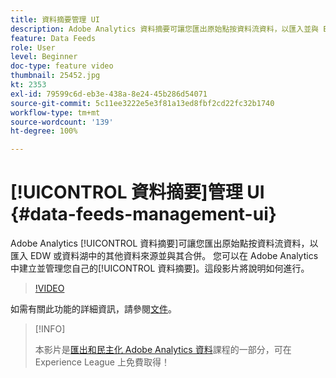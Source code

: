 ```yaml
---
title: 資料摘要管理 UI
description: Adobe Analytics 資料摘要可讓您匯出原始點按資料流資料，以匯入並與 EDW 或資料湖中的其他資料來源合併。您可以在 Adobe Analytics 中建立並管理您自己的資料摘要。這段影片將說明如何執行。
feature: Data Feeds
role: User
level: Beginner
doc-type: feature video
thumbnail: 25452.jpg
kt: 2353
exl-id: 79599c6d-eb3e-438a-8e24-45b286d54071
source-git-commit: 5c11ee3222e5e3f81a13ed8fbf2cd22fc32b1740
workflow-type: tm+mt
source-wordcount: '139'
ht-degree: 100%

---
```


# [!UICONTROL 資料摘要]管理 UI {#data-feeds-management-ui}

Adobe Analytics [!UICONTROL 資料摘要]可讓您匯出原始點按資料流資料，以匯入 EDW 或資料湖中的其他資料來源並與其合併。 您可以在 Adobe Analytics 中建立並管理您自己的[!UICONTROL 資料摘要]。這段影片將說明如何進行。

>[!VIDEO](https://video.tv.adobe.com/v/25452/?quality=12)

如需有關此功能的詳細資訊，請參閱[文件](https://experienceleague.adobe.com/docs/analytics/export/analytics-data-feed/df-manage-feeds.html?lang=zh-Hant#)。

>[!INFO]
>
> 本影片是[匯出和民主化 Adobe Analytics 資料](https://experienceleague.adobe.com/?recommended=Analytics-A-1-2022.1.democratizing)課程的一部分，可在 Experience League 上免費取得！